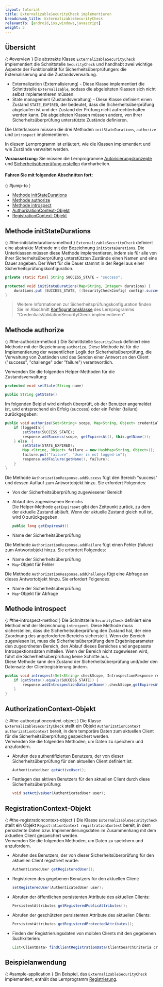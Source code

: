 ```yaml
---
layout: tutorial
title: ExternalizableSecurityCheck implementieren
breadcrumb_title: ExternalizableSecurityCheck
relevantTo: [android,ios,windows,javascript]
weight: 5
---
```

<!-- NLS_CHARSET=UTF-8 -->
## Übersicht
{: #overview }
Die abstrakte Klasse `ExternalizableSecurityCheck` implementiert die Schnittstelle
`SecurityCheck` und handhabt zwei wichtige Aspekte der Funktionalität für Sicherheitsüberprüfungen:
die Externalisierung und die Zustandsverwaltung. 

* Externalization (Externalisierung) - Diese Klasse implementiert die Schnittstelle `Externalizable`,
sodass die abgeleiteten Klassen sich nicht selbst implementieren müssen. 
* State management (Zustandsveraltung) - Diese Klasse definiert einen Zustand `STATE_EXPIRED`, der bedeutet,
dass die Sicherheitsüberprüfung abgelaufen ist und der Zustand der Prüfung nicht aufrechterhalten werden kann. Die abgeleiteten Klassen müssen andere, von ihrer Sicherheitsüberprüfung unterstützte Zustände definieren. 

Die Unterklassen müssen die drei Methoden `initStateDurations`, `authorize` und `introspect` implementieren.

In diesem Lernprogramm ist erläutert, wie die Klassen implementiert und wie Zustände verwaltet werden. 

**Voraussetzung:** Sie müssen
die Lernprogramme [Autorisierungskonzepte](../) und [Sicherheitsüberprüfung erstellen](../creating-a-security-check) durcharbeiten. 

#### Fahren Sie mit folgenden Abschnitten fort: 
{: #jump-to }
* [Methode initStateDurations](#the-initstatedurations-method)
* [Methode authorize](#the-authorize-method)
* [Methode introspect](#the-introspect-method)
* [AuthorizationContext-Objekt](#the-authorizationcontext-object)
* [RegistrationContext-Objekt](#the-registrationcontext-object)

## Methode initStateDurations
{: #the-initstatedurations-method }
`ExternalizableSecurityCheck` definiert eine abstrakte Methode mit der Bezeichnung `initStateDurations`. Die Unterklassen müssen diese Methode implementieren, indem sie für alle von ihrer Sicherheitsüberprüfung unterstützten Zustände einen Namen und eine Dauer angeben. Der Wert für die Dauer stammt in der Regel aus einer Sicherheitsprüfungskonfiguration. 

```java
private static final String SUCCESS_STATE = "success";

protected void initStateDurations(Map<String, Integer> durations) {
    durations.put (SUCCESS_STATE, ((SecurityCheckConfig) config).successStateExpirationSec);
}
```

> Weitere Informationen zur Sicherheitsprüfungskonfiguration finden Sie
im Abschnitt [Konfigurationsklasse](../credentials-validation/security-check/#configuration-class)
des Lernprogramms "CredentialsValidationSecurityCheck implementieren".



## Methode authorize
{: #the-authorize-method }
Die Schnittstelle `SecurityCheck` definiert eine Methode mit der Bezeichnung `authorize`. Diese Methode ist für die Implementierung der wesentlichen Logik der
Sicherheitsüberprüfung, die Verwaltung von Zuständen und das Senden einer Antwort an den Client
("success", "challenge" oder "failure") verantwortlich. 

Verwenden Sie die folgenden Helper-Methoden für die Zustandsverwaltung: 

```java
protected void setState(String name)
```
```java
public String getState()
```
Im folgenden Beipiel wird einfach überprüft, ob der Benutzer angemeldet ist, und entsprechend ein Erfolg (success) oder ein Fehler (failure) zurückgegeben:

```java
public void authorize(Set<String> scope, Map<String, Object> credentials, HttpServletRequest request, AuthorizationResponse response) {
    if (loggedIn){
        setState(SUCCESS_STATE);
        response.addSuccess(scope, getExpiresAt(), this.getName());
    } else  {
        setState(STATE_EXPIRED);
        Map <String, Object> failure = new HashMap<String, Object>();           
        failure.put("failure", "User is not logged-in");
        response.addFailure(getName(), failure);
    }
}
```

Die Methode `AuthorizationResponse.addSuccess` fügt den Bereich "success" und dessen Auflauf zum Antwortobjekt hinzu. Sie erfordert Folgendes: 

* Von der Sicherheitsüberprüfung zugewiesener Bereich
* Ablauf des zugewiesenen Bereichs   
Die Helper-Methode `getExpiresAt` gibt den Zeitpunkt zurück, zu dem der aktuelle Zustand abläuft. Wenn der aktuelle Zustand gleich null ist, wird 0 zurückgegeben. 

  ```java
  public long getExpiresAt()
  ```
   
* Name der Sicherheitsüberprüfung

Die Methode `AuthorizationResponse.addFailure` fügt einen Fehler (failure) zum Antwortobjekt hinzu. Sie erfordert Folgendes: 

* Name der Sicherheitsüberprüfung
* `Map`-Objekt für Fehler

Die Methode `AuthorizationResponse.addChallenge` fügt eine Abfrage an dieses Antwortobjekt hinzu. Sie erfordert Folgendes: 

* Name der Sicherheitsüberprüfung
* `Map`-Objekt für Abfrage

## Methode introspect
{: #the-introspect-method }
Die Schnittstelle `SecurityCheck` definiert eine Method emit der Bezeichnung `introspect`. Diese Methode muss sicherstellen, dass die Sicherheitsüberprüfung den Zustand hat, der eine Zuordnung des angeforderten Bereichs sicherstellt. Wenn der Bereich zugewiesen ist, muss die Sicherheitsüberprüfung
dem Ergebnisparameter den zugeordneten Bereich, den Ablauf dieses Bereiches und angepasste Introspektionsdaten mitteilen. Wenn der Bereich nicht zugewiesen wird, führt die Sicherheitsüberprüfung keine Schritte aus.   
Diese Methode kann den Zustand der Sicherheitsüberprüfung und/oder den Datensatz der Clientregistrierung ändern. 

```java
public void introspect(Set<String> checkScope, IntrospectionResponse response) {
    if (getState().equals(SUCCESS_STATE)) {
        response.addIntrospectionData(getName(),checkScope,getExpiresAt(),null);
    }
}
```

## AuthorizationContext-Objekt
{: #the-authorizationcontext-object }
Die Klasse `ExternalizableSecurityCheck` stellt ein Objekt `AuthorizationContext authorizationContext`
bereit, in dem temporäre Daten zum aktuellen Client für die Sicherheitsüberprüfung gespeichert werden.   
Verwenden Sie die folgenden Methoden, um Daten zu speichern und anzufordern. 

* Abrufen des authentifizierten Benutzers, der von dieser Sicherheitsüberprüfung für den aktuellen Client definiert ist: 

  ```java
  AuthenticatedUser getActiveUser();
  ```
  
* Festlegen des aktiven Benutzers für den aktuellen Client durch diese Sicherheitsüberprüfung: 

  ```java
  void setActiveUser(AuthenticatedUser user);
  ```

## RegistrationContext-Objekt
{: #the-registrationcontext-object }
Die Klasse `ExternalizableSecurityCheck` stellt ein Objekt `RegistrationContext registrationContext`
bereit, in dem persistente Daten bzw. Implementierungsdaten im Zusammenhang mit dem aktuellen Client gespeichert werden.   
Verwenden Sie die folgenden Methoden, um Daten zu speichern und anzufordern. 

* Abrufen des Benutzers, der von dieser Sicherheitsüberprüfung für den aktuellen Client registriert wurde: 

  ```java
  AuthenticatedUser getRegisteredUser();
  ```
  
* Registrieren des gegebenen Benutzers für den aktuellen Client: 

  ```java
  setRegisteredUser(AuthenticatedUser user);
  ```
  
* Abrufen der öffentlichen persistenten Attribute des aktuellen Clients: 

  ```java
  PersistentAttributes getRegisteredPublicAttributes();
  ```
  
* Abrufen der geschützten persistenten Attribute des aktuellen Clients: 

  ```java
  PersistentAttributes getRegisteredProtectedAttributes();
  ```
  
* Finden der Registrierungsdaten von moiblen Clients mit den gegebenen Suchkriterien: 

  ```java
  List<ClientData> findClientRegistrationData(ClientSearchCriteria criteria);
  ```

## Beispielanwendung
{: #sample-application }
Ein Beispiel, das `ExternalizableSecurityCheck` implementiert, enthält das Lernprogramm
[Registrierung](../enrollment). 
